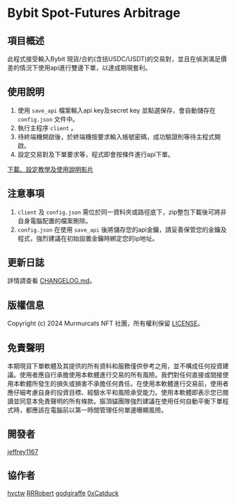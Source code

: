 # Bybit Spot-Futures Arbitrage

## 項目概述
此程式接受輸入Bybit 現貨/合約(含括USDC/USDT)的交易對，並且在偵測滿足價差的情況下使用api進行雙邊下單，以達成期現套利。

## 使用說明
1. 使用 `save_api` 檔案輸入api key及secret key 並點選保存，會自動儲存在 `config.json` 文件中。
2. 執行主程序 `client` 。
3. 待終端機開啟後，於終端機按要求輸入帳號密碼，成功驗證則等待主程式開啟。
4. 設定交易對及下單要求等，程式即會按條件進行api下單。

[下載、設定教學及使用說明影片](https://youtu.be/mOMIfSv1ags)

## 注意事項
1. `client` 及 `config.json` 需位於同一資料夾或路徑底下，zip整包下載後可將非自身電腦配置的檔案刪除。
2. `config.json` 在使用 `save_api` 後將儲存您的api金鑰，請妥善保管您的金鑰及程式，強烈建議在初始設置金鑰時綁定您的ip地址。

## 更新日誌
詳情請查看 [CHANGELOG.md](CHANGELOG.md)。

## 版權信息
Copyright (c) 2024 Murmurcats NFT 社團，所有權利保留 [LICENSE](LICENSE)。

## 免責聲明
本期現貨下單軟體及其提供的所有資料和服務僅供參考之用，並不構成任何投資建議。使用者應自行承擔使用本軟體進行交易的所有風險。我們對任何直接或間接使用本軟體所發生的損失或損害不承擔任何責任。在使用本軟體進行交易前，使用者應仔細考慮自身的投資目標、經驗水平和風險承受能力。使用本軟體即表示您已閱讀並同意本免責聲明的所有條款。摳頂貓團隊強烈建議在使用任何自動平衡下單程式時，都應該在電腦前以第一時間管理任何單邊曝顯風險。

## 開發者
[jeffrey1167](https://github.com/jeffrey1167)

## 協作者
[hyctw](https://github.com/hyc5566)
[RRRobert](https://github.com/yuying990718)
[godgiraffe](https://github.com/godgiraffe)
[0xCatduck](https://github.com/0xCatduck)
